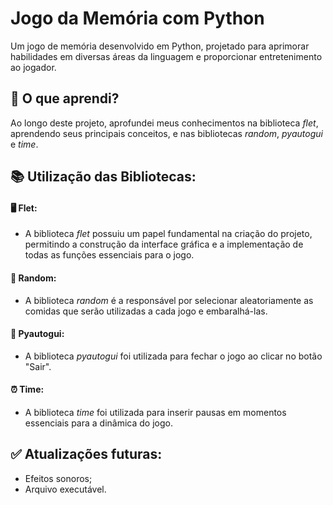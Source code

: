 # Jogo da Memória com Python
Um jogo de memória desenvolvido em Python, projetado para aprimorar habilidades em diversas áreas da linguagem e proporcionar entretenimento ao jogador.

## 🧠 O que aprendi?
Ao longo deste projeto, aprofundei meus conhecimentos na biblioteca _flet_, aprendendo seus principais conceitos, e nas bibliotecas _random_, _pyautogui_ e _time_.

## 📚 Utilização das Bibliotecas:
####   🖥 Flet:
  - A biblioteca _flet_ possuiu um papel fundamental na criação do projeto, permitindo a construção da interface gráfica e a implementação de todas as funções essenciais para o jogo.
####   🔀 Random:
  - A biblioteca _random_ é a responsável por selecionar aleatoriamente as comidas que serão utilizadas a cada jogo e embaralhá-las.
####   🤖 Pyautogui:
  - A biblioteca _pyautogui_ foi utilizada para fechar o jogo ao clicar no botão "Sair".
####   ⏰ Time:
  - A biblioteca _time_ foi utilizada para inserir pausas em momentos essenciais para a dinâmica do jogo.

## ✅ Atualizações futuras:
 - Efeitos sonoros;
 - Arquivo executável.

